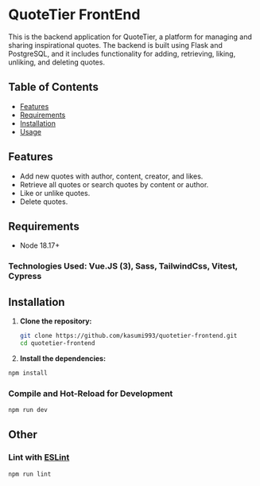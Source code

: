 # QuoteTier FrontEnd

This is the backend application for QuoteTier, a platform for managing and sharing inspirational quotes. The backend is built using Flask and PostgreSQL, and it includes functionality for adding, retrieving, liking, unliking, and deleting quotes.

## Table of Contents

- [Features](#features)
- [Requirements](#requirements)
- [Installation](#installation)
- [Usage](#usage)

## Features

- Add new quotes with author, content, creator, and likes.
- Retrieve all quotes or search quotes by content or author.
- Like or unlike quotes.
- Delete quotes.

## Requirements

- Node 18.17+

### Technologies Used: Vue.JS (3), Sass, TailwindCss, Vitest, Cypress

## Installation
1. **Clone the repository:**

    ```sh
    git clone https://github.com/kasumi993/quotetier-frontend.git
    cd quotetier-frontend

1. **Install the dependencies:**

```sh
npm install
```

### Compile and Hot-Reload for Development

```sh
npm run dev
```





## Other

### Lint with [ESLint](https://eslint.org/)

```sh
npm run lint
```

